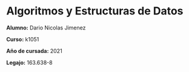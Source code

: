 # Algoritmos y Estructuras de Datos

   **Alumno:**  Dario Nicolas Jimenez

   **Curso:** k1051

   **Año de cursada:** 2021

   **Legajo:** 163.638-8
